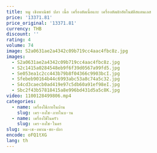 ```yaml
---
title: หมู เชิงพาณิชย์ ปลา เนื้อ เครื่องตัดเนื้อแกะ เครื่องตัดผักอัตโนมัติสแตนเลส
price: '13371.81'
price_original: '13371.81'
currency: THB
discount: ''
rating: 4
volume: 74
image: S2a0631ae2a4342c09b719cc4aac4fbc8z.jpg
images:
  - S2a0631ae2a4342c09b719cc4aac4fbc8z.jpg
  - S2c1415a0284548eb9f6f39d0567a99fd5.jpg
  - Se053ea1c2cc443b79b8f04366c9903bcI.jpg
  - Sfebeb90164b44c6993abc53a8c74a5c32.jpg
  - S4cd3caecb0ad419e97c5db60a91ef98eI.jpg
  - Sbc2f43b57818415a8e996bd431d5a5c8K.jpg
video: 1100128499806.mp4
categories:
  - name: เครื่องใช้ภายในบ้าน
    slug: เคร-องใช-ภายในบ-าน
  - name: เครื่องใช้ในครัว
    slug: เคร-องใช-ในคร
slug: หม-เช-งพาณ-ชย-ปลา
encode: oFQ1tXG
lang: th
---
```

  